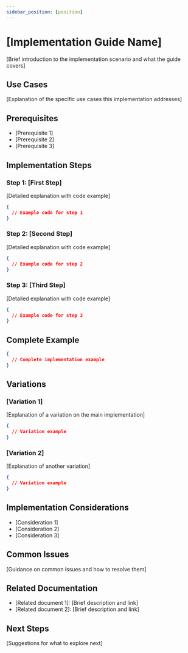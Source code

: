 ```yaml
---
sidebar_position: [position]
---
```


# [Implementation Guide Name]

[Brief introduction to the implementation scenario and what the guide covers]

## Use Cases

[Explanation of the specific use cases this implementation addresses]

## Prerequisites

- [Prerequisite 1]
- [Prerequisite 2]
- [Prerequisite 3]

## Implementation Steps

### Step 1: [First Step]

[Detailed explanation with code example]

```json
{
  // Example code for step 1
}
```

### Step 2: [Second Step]

[Detailed explanation with code example]

```json
{
  // Example code for step 2
}
```

### Step 3: [Third Step]

[Detailed explanation with code example]

```json
{
  // Example code for step 3
}
```

## Complete Example

```json
{
  // Complete implementation example
}
```

## Variations

### [Variation 1]

[Explanation of a variation on the main implementation]

```json
{
  // Variation example
}
```

### [Variation 2]

[Explanation of another variation]

```json
{
  // Variation example
}
```

## Implementation Considerations

- [Consideration 1]
- [Consideration 2]
- [Consideration 3]

## Common Issues

[Guidance on common issues and how to resolve them]

## Related Documentation

- [Related document 1]: [Brief description and link]
- [Related document 2]: [Brief description and link]

## Next Steps

[Suggestions for what to explore next] 